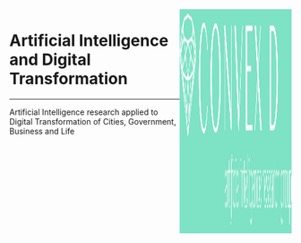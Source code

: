 <!-- ![ConvexDLog](./img/logofundobrancocurto.png "ConvexD - AI Research Group") -->

<img src="./img/logo fundo verde curto.png" width="200" height="400" align="right"/>

# Artificial Intelligence and Digital Transformation


---


Artificial Intelligence research applied to Digital Transformation of Cities, Government, Business and Life
